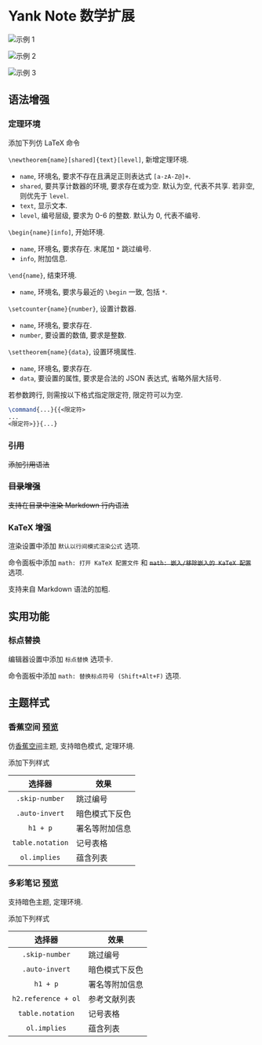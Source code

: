 # Yank Note 数学扩展

![示例 1](https://pic.superbed.cc/item/66d6af7bfcada11d374ab587.png)

![示例 2](https://pic.superbed.cc/item/66d6af7bfcada11d374ab58b.png)

![示例 3](https://pic.superbed.cc/item/66d6af7bfcada11d374ab590.png)

## 语法增强

### 定理环境

添加下列仿 LaTeX 命令

`\newtheorem{name}[shared]{text}[level]`, 新增定理环境.

- `name`, 环境名, 要求不存在且满足正则表达式 `[a-zA-Z@]+`.
- `shared`, 要共享计数器的环境, 要求存在或为空. 默认为空, 代表不共享. 若非空, 则优先于 `level`.
- `text`, 显示文本.
- `level`, 编号层级, 要求为 0-6 的整数. 默认为 0, 代表不编号.

`\begin{name}[info]`, 开始环境.

- `name`, 环境名, 要求存在. 末尾加 `*` 跳过编号.
- `info`, 附加信息.

`\end{name}`, 结束环境.

- `name`, 环境名, 要求与最近的 `\begin` 一致, 包括 `*`.

`\setcounter{name}{number}`, 设置计数器.

- `name`, 环境名, 要求存在.
- `number`, 要设置的数值, 要求是整数.

`\settheorem{name}{data}`, 设置环境属性.

- `name`, 环境名, 要求存在.
- `data`, 要设置的属性, 要求是合法的 JSON 表达式, 省略外层大括号.

若参数跨行, 则需按以下格式指定限定符, 限定符可以为空.

```latex
\command{...}{{<限定符>
...
<限定符>}}{...}
```

### ~~引用~~

~~添加引用语法~~

### ~~目录增强~~

~~支持在目录中渲染 Markdown 行内语法~~

### KaTeX 增强

渲染设置中添加 `默认以行间模式渲染公式` 选项.

命令面板中添加 `math: 打开 KaTeX 配置文件` 和 ~~`math: 嵌入/移除嵌入的 KaTeX 配置`~~ 选项.

支持来自 Markdown 语法的加粗.

## 实用功能

### 标点替换

编辑器设置中添加 `标点替换` 选项卡.

命令面板中添加 `math: 替换标点符号 (Shift+Alt+F)` 选项.

## 主题样式

### 香蕉空间 [预览](https://pic.imgdb.cn/item/66d42d89d9c307b7e94bf505.png)

仿[香蕉空间](https://www.bananaspace.org/)主题, 支持暗色模式, 定理环境.

添加下列样式

| **选择器** | **效果** |
| :--: | -- |
| `.skip-number` | 跳过编号 |
| `.auto-invert` | 暗色模式下反色 |
| `h1 + p` | 署名等附加信息 |
| `table.notation` | 记号表格 |
| `ol.implies` | 蕴含列表 |

### 多彩笔记 [预览](https://pic.imgdb.cn/item/66d42d89d9c307b7e94bf400.png)

支持暗色主题, 定理环境.

添加下列样式

| **选择器** | **效果** |
| :--: | -- |
| `.skip-number` | 跳过编号 |
| `.auto-invert` | 暗色模式下反色 |
| `h1 + p` | 署名等附加信息 |
| `h2.reference + ol` | 参考文献列表 |
| `table.notation` | 记号表格 |
| `ol.implies` | 蕴含列表 |
